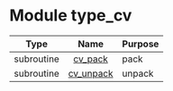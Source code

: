 # Module type_cv

| Type | Name | Purpose |
| :--: | :--: | :---------- |
| subroutine | [cv_pack](https://github.com/JCSDA/saber/tree/develop/src/saber/bump/type_cv.F90#L30) | pack |
| subroutine | [cv_unpack](https://github.com/JCSDA/saber/tree/develop/src/saber/bump/type_cv.F90#L58) | unpack |
